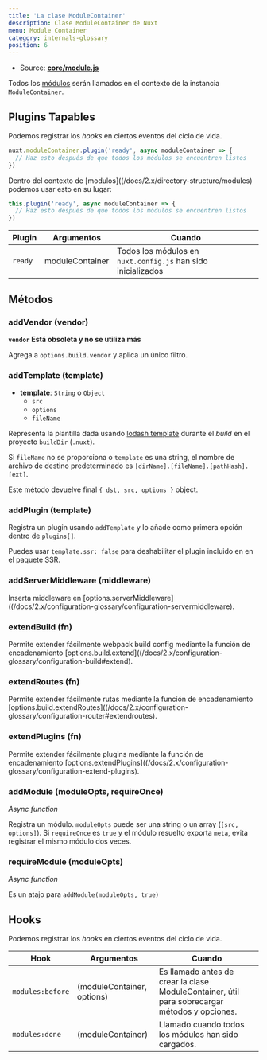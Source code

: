 ```yaml
---
title: 'La clase ModuleContainer'
description: Clase ModuleContainer de Nuxt
menu: Module Container
category: internals-glossary
position: 6
---
```


- Source: **[core/module.js](https://github.com/nuxt/nuxt.js/blob/dev/packages/core/src/module.js)**

Todos los [módulos](/docs/2.x/directory-structure/modules) serán llamados en el contexto de la instancia `ModuleContainer`.

## Plugins Tapables

Podemos registrar los _hooks_ en ciertos eventos del ciclo de vida.

```js
nuxt.moduleContainer.plugin('ready', async moduleContainer => {
  // Haz esto después de que todos los módulos se encuentren listos
})
```

Dentro del contexto de [modulos]((/docs/2.x/directory-structure/modules) podemos usar esto en su lugar:

```js
this.plugin('ready', async moduleContainer => {
  // Haz esto después de que todos los módulos se encuentren listos
})
```

| Plugin  | Argumentos      | Cuando                                                       |
| ------- | --------------- | ------------------------------------------------------------ |
| `ready` | moduleContainer | Todos los módulos en `nuxt.config.js` han sido inicializados |

## Métodos

### addVendor (vendor)

**`vendor` Está obsoleta y no se utiliza más**

Agrega a `options.build.vendor` y aplica un único filtro.

### addTemplate (template)

- **template**: `String` o `Object`
  - `src`
  - `options`
  - `fileName`

Representa la plantilla dada usando [lodash template](https://lodash.com/docs/4.17.4#template) durante el _build_ en el proyecto `buildDir` (`.nuxt`).

Si `fileName` no se proporciona o `template` es una string, el nombre de archivo de destino predeterminado es `[dirName].[fileName].[pathHash].[ext]`.

Este método devuelve final `{ dst, src, options }` object.

### addPlugin (template)

Registra un plugin usando `addTemplate` y lo añade como primera opción dentro de `plugins[]`.

Puedes usar `template.ssr: false` para deshabilitar el plugin incluido en en el paquete SSR.

### addServerMiddleware (middleware)

Inserta middleware en [options.serverMiddleware]((/docs/2.x/configuration-glossary/configuration-servermiddleware).

### extendBuild (fn)

Permite extender fácilmente webpack build config mediante la función de encadenamiento [options.build.extend]((/docs/2.x/configuration-glossary/configuration-build#extend).

### extendRoutes (fn)

Permite extender fácilmente rutas mediante la función de encadenamiento [options.build.extendRoutes]((/docs/2.x/configuration-glossary/configuration-router#extendroutes).

### extendPlugins (fn)

Permite extender fácilmente plugins mediante la función de encadenamiento [options.extendPlugins]((/docs/2.x/configuration-glossary/configuration-extend-plugins).

### addModule (moduleOpts, requireOnce)

_Async function_

Registra un módulo. `moduleOpts` puede ser una string o un array (`[src, options]`). Si `requireOnce` es `true` y el módulo resuelto exporta `meta`, evita registrar el mismo módulo dos veces.

### requireModule (moduleOpts)

_Async function_

Es un atajo para `addModule(moduleOpts, true)`

## Hooks

Podemos registrar los _hooks_ en ciertos eventos del ciclo de vida.

| Hook             | Argumentos                 | Cuando                                                                                        |
| ---------------- | -------------------------- | --------------------------------------------------------------------------------------------- |
| `modules:before` | (moduleContainer, options) | Es llamado antes de crear la clase ModuleContainer, útil para sobrecargar métodos y opciones. |
| `modules:done`   | (moduleContainer)          | Llamado cuando todos los módulos han sido cargados.                                           |
